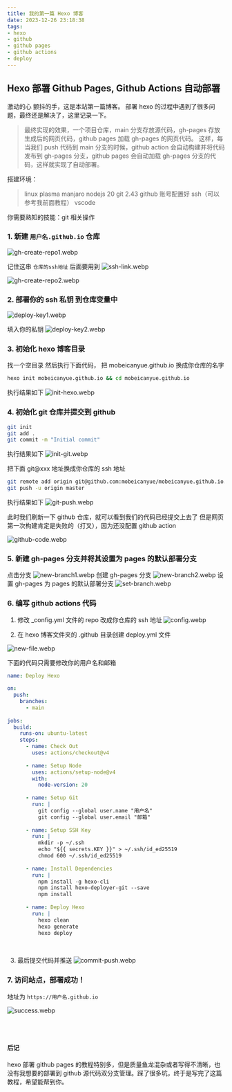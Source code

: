 ```yaml
---
title: 我的第一篇 Hexo 博客
date: 2023-12-26 23:18:38
tags:
- hexo
- github
- github pages
- github actions
- deploy
---
```


## Hexo 部署 Github Pages, Github Actions 自动部署

激动的心 颤抖的手，这是本站第一篇博客。
部署 hexo 的过程中遇到了很多问题，最终还是解决了，这里记录一下。

> 最终实现的效果，一个项目仓库，main 分支存放源代码，gh-pages 存放生成后的网页代码，github pages 加载 gh-pages 的网页代码。
> 这样，每当我们 push 代码到 main 分支的时候，github action 会自动构建并将代码发布到 gh-pages 分支，github pages 会自动加载 gh-pages 分支的代码，这样就实现了自动部署。

搭建环境：

> linux plasma manjaro
> nodejs 20
> git 2.43
> github 账号配置好 ssh（可以参考我前面教程）
> vscode

你需要熟知的技能：git 相关操作



### 1. 新建 `用户名.github.io` 仓库

![gh-create-repo1.webp](/images/My-first-hexo-blog/gh-create-repo1.webp)

记住这串 `仓库的ssh地址` 后面要用到
![ssh-link.webp](/images/My-first-hexo-blog/ssh-link.webp)

![gh-create-repo2.webp](/images/My-first-hexo-blog/gh-create-repo2.webp)

### 2. 部署你的 ssh 私钥 到仓库变量中

![deploy-key1.webp](/images/My-first-hexo-blog/deploy-key1.webp)

填入你的私钥
![deploy-key2.webp](/images/My-first-hexo-blog/deploy-key2.webp)

### 3. 初始化 hexo 博客目录

找一个空目录 然后执行下面代码，
把 mobeicanyue.github.io 换成你仓库的名字

```bash
hexo init mobeicanyue.github.io && cd mobeicanyue.github.io
```
执行结果如下
![init-hexo.webp](/images/My-first-hexo-blog/init-hexo.webp)

### 4. 初始化 git 仓库并提交到 github

```bash
git init
git add .
git commit -m "Initial commit"
```
执行结果如下
![init-git.webp](/images/My-first-hexo-blog/init-git.webp)

把下面 git@xxx 地址换成你仓库的 ssh 地址

```bash
git remote add origin git@github.com:mobeicanyue/mobeicanyue.github.io.git
git push -u origin master
```
执行结果如下
![git-push.webp](/images/My-first-hexo-blog/git-push.webp)

此时我们刷新一下 github 仓库，就可以看到我们的代码已经提交上去了
但是网页第一次构建肯定是失败的（打叉），因为还没配置 github action

![github-code.webp](/images/My-first-hexo-blog/github-code.webp)

### 5. 新建 gh-pages 分支并将其设置为 pages 的默认部署分支

点击分支
![new-branch1.webp](/images/My-first-hexo-blog/new-branch1.webp)
创建 gh-pages 分支
![new-branch2.webp](/images/My-first-hexo-blog/new-branch2.webp)
设置 gh-pages 为 pages 的默认部署分支
![set-branch.webp](/images/My-first-hexo-blog/set-branch.webp)


### 6. 编写 github actions 代码

1) 修改 _config.yml 文件的 repo 改成你仓库的 ssh 地址
![config.webp](/images/My-first-hexo-blog/config.webp)

2) 在 hexo 博客文件夹的 .github 目录创建 deploy.yml 文件

![new-file.webp](/images/My-first-hexo-blog/new-file.webp)

下面的代码只需要修改你的用户名和邮箱


```yml
name: Deploy Hexo
 
on:
  push:
    branches:
      - main
 
jobs:
  build:
    runs-on: ubuntu-latest
    steps:
      - name: Check Out
        uses: actions/checkout@v4
 
      - name: Setup Node
        uses: actions/setup-node@v4
        with:
          node-version: 20
 
      - name: Setup Git
        run: |
          git config --global user.name "用户名"
          git config --global user.email "邮箱"
 
      - name: Setup SSH Key
        run: |
          mkdir -p ~/.ssh
          echo "${{ secrets.KEY }}" > ~/.ssh/id_ed25519
          chmod 600 ~/.ssh/id_ed25519
 
      - name: Install Dependencies
        run: |
          npm install -g hexo-cli
          npm install hexo-deployer-git --save
          npm install
 
      - name: Deploy Hexo
        run: |
          hexo clean
          hexo generate
          hexo deploy
```

<br>

3) 最后提交代码并推送
![commit-push.webp](/images/My-first-hexo-blog/commit-push.webp)

### 7. 访问站点，部署成功！
地址为 `https://用户名.github.io`

![success.webp](/images/My-first-hexo-blog/success.webp)

<br>
<br>

#### 后记
hexo 部署 github pages 的教程特别多，但是质量鱼龙混杂或者写得不清晰，也没有我想要的部署到 github 源代码双分支管理。踩了很多坑，终于是写完了这篇教程，希望能帮到你。